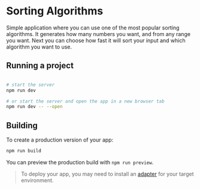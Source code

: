# Sorting Algorithms

Simple application where you can use one of the most popular sorting algorithms. It generates how many numbers you want, and from any range you want. Next you can choose how fast it will sort your input and which algorithm you want to use.

## Running a project

```bash

# start the server
npm run dev

# or start the server and open the app in a new browser tab
npm run dev -- --open

```

## Building

To create a production version of your app:

```bash
npm run build
```

You can preview the production build with `npm run preview`.

> To deploy your app, you may need to install an [adapter](https://kit.svelte.dev/docs/adapters) for your target environment.

